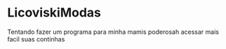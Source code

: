 # LicoviskiModas
Tentando fazer um programa para minha mamis poderosah acessar mais facil suas continhas
